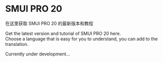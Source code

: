 # SMUI PRO 20
在这里获取 SMUI PRO 20 的最新版本和教程

Get the latest version and tutorial of SMUI PRO 20 here.  
Choose a language that is easy for you to understand, you can add to the translation.

Currently under development...
